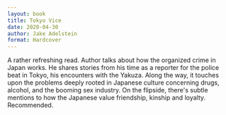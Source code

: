 ```yaml
---
layout: book
title: Tokyo Vice
date: 2020-04-30
author: Jake Adelstein
format: Hardcover
---
```


A rather refreshing read. Author talks about how the organized crime in Japan works. He shares stories from his time as a reporter for the police beat in Tokyo, his encounters with the Yakuza. Along the way, it touches upon the problems deeply rooted in Japanese culture concerning drugs, alcohol, and the booming sex industry. On the flipside, there's subtle mentions to how the Japanese value friendship, kinship and loyalty. Recommended.
